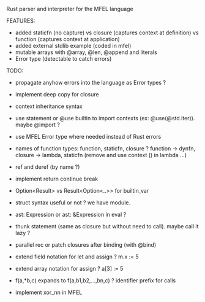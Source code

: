 Rust parser and interpreter for the MFEL language

FEATURES:
- added staticfn (no capture) vs closure (captures context at definition) vs function (captures context at application)
- added external stdlib example (coded in mfel)
- mutable arrays with @array, @len, @append and literals
- Error type (detectable to catch errors)

TODO:
- propagate anyhow errors into the language as Error types ?

- implement deep copy for closure

- context inheritance syntax
- use statement or @use builtin to import contexts (ex: @use(@std.iter)). maybe @import ?
- use MFEL Error type where needed instead of Rust errors

- names of function types: function, staticfn, closure ?  function -> dynfn, closure -> lambda, staticfn (remove and use context () in lambda ...)

- ref and deref (by name ?)
- implement return continue break
- Option<Result<Expression>> vs Result<Option<..>> for builtin_var
- struct syntax useful or not ? we have module.
- ast: Expression or ast: &Expression in eval ?

- thunk statement (same as closure but without need to call). maybe call it lazy ?

- parallel rec or patch closures after binding (with @bind)
- extend field notation for let and assign ? m.x := 5
- extend array notation for assign ? a[3] := 5

- f(a,*b,c) expands to f(a,b1,b2,...,bn,c) ? identifier prefix for calls

- implement xor_nn in MFEL



